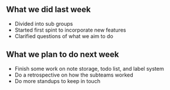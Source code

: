 ## What we did last week

- Divided into sub groups
- Started first spint to incorporate new features
- Clarified questions of what we aim to do

## What we plan to do next week

- Finish some work on note storage, todo list, and label system
- Do a retrospective on how the subteams worked
- Do more standups to keep in touch
